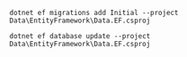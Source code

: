 
```batch
dotnet ef migrations add Initial --project Data\EntityFramework\Data.EF.csproj
```

```batch
dotnet ef database update --project Data\EntityFramework\Data.EF.csproj
```
